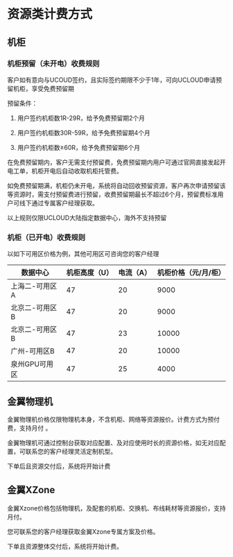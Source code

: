 # 资源类计费方式

## 机柜

### 机柜预留（未开电）收费规则

客户如有意向与UCOUD签约，且实际签约期限不少于1年，可向UCLOUD申请预留机柜，享受免费预留期

预留条件：

1. 用户签约机柜数1R-29R，给予免费预留期2个月

2. 用户签约机柜数30R-59R，给予免费预留期4个月 

3. 用户签约机柜数≥60R，给予免费预留期6个月

在免费预留期内，客户无需支付预留费，免费预留期内用户可通过官网直接发起开电工单，机柜开电后自动收取机柜托管费。

如免费预留期满，机柜仍未开电，系统将自动回收预留资源，客户再次申请预留该等资源时，需支付预留费进行预留，收费预留期最长不超过6个月，预留费标准用户可线下通过专属客户经理获取。

以上规则仅限UCLOUD大陆指定数据中心，海外不支持预留


### 机柜（已开电）收费规则

以如下可用区价格为例，其他可用区可咨询您的客户经理

| 数据中心       | 机柜高度（U） | 电流（A） | 机柜价格（元/月/柜） |
| -------------- | ------------- | --------- | -------------------- |
| 上海二-可用区A | 47            | 20        | 9000                |
| 北京二-可用区B | 47            | 20        | 9000                |
| 北京二-可用区B | 47            | 23       | 10000                |
| 广州-可用区B | 47            | 20        | 10000                |
| 泉州GPU可用区 | 47            | 25        | 4000                |


## 金翼物理机

金翼物理机价格仅限物理机本身，不含机柜、网络等资源报价。计费方式为预付费，支持月付 。

金翼物理机可通过控制台获取对应配置、及对应使用时长的资源价格，如无对应配置，可联系您的客户经理灵活定制机型。

下单后且资源交付后，系统将开始计费


## 金翼XZone

金翼Xzone价格包括物理机，及配套的机柜、交换机、布线耗材等资源报价，支持月付。

您可联系您的客户经理获取金翼Xzone专属方案及价格。

下单且资源整体交付后，系统将开始计费。


